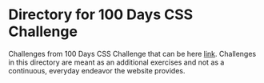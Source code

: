 # Directory for 100 Days CSS Challenge
Challenges from 100 Days CSS Challenge that can be here [link](https://100dayscss.com/s).
Challenges in this directory are meant as an additional exercises and not as a continuous, everyday endeavor the website provides.